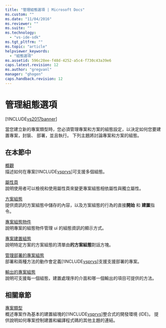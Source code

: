 ```yaml
---
title: "管理組態選項 | Microsoft Docs"
ms.custom: ""
ms.date: "11/04/2016"
ms.reviewer: ""
ms.suite: ""
ms.technology: 
  - "vs-ide-sdk"
ms.tgt_pltfrm: ""
ms.topic: "article"
helpviewer_keywords: 
  - "組態選項"
ms.assetid: 596c28ee-f48d-4252-a5c4-f730c43a39e6
caps.latest.revision: 12
ms.author: "gregvanl"
manager: "ghogen"
caps.handback.revision: 12
---
```

# 管理組態選項
[!INCLUDE[vs2017banner](../../code-quality/includes/vs2017banner.md)]

當您建立新的專案類型時，您必須管理專案和方案的組態設定，以決定如何您要建置專案，封裝、 部署，並且執行。  下列主題將討論專案和方案的組態。  
  
## 在本節中  
 [概觀](../../extensibility/internals/configuration-options-overview.md)  
 描述如何在專案[!INCLUDE[vsprvs](../../code-quality/includes/vsprvs_md.md)]可支援多個組態。  
  
 [屬性頁](../../extensibility/internals/property-pages.md)  
 說明使用者可以檢視和使用屬性頁來變更專案組態相依屬性與獨立屬性。  
  
 [方案組態](../../extensibility/internals/solution-configuration.md)  
 提供資訊的方案組態中儲存的內容，以及方案組態的行為的直接**開始** 和 **建置**指令。  
  
 [專案組態物件](../../extensibility/internals/project-configuration-object.md)  
 說明專案的組態物件管理 ui 的組態資訊的顯示方式。  
  
 [專案建置組態](../../extensibility/internals/project-configuration-for-building.md)  
 說明特定方案的方案組態的清單由**的方案組態**對話方塊。  
  
 [管理部署的專案組態](../../extensibility/internals/project-configuration-for-managing-deployment.md)  
 部署和兩種方法的動作會定義[!INCLUDE[vsprvs](../../code-quality/includes/vsprvs_md.md)]支援支援部署的專案。  
  
 [輸出的專案組態](../../extensibility/internals/project-configuration-for-output.md)  
 說明可支援每一個組態，建置處理序的介面和哪一個輸出的項目可提供的方法。  
  
## 相關章節  
 [專案類型](../../extensibility/internals/project-types.md)  
 概述專案作為基本的建置組塊的[!INCLUDE[vsprvs](../../code-quality/includes/vsprvs_md.md)]整合式的開發環境 \(IDE\)。  提供說明如何專案控制建置和編譯程式碼的其他主題的連結。